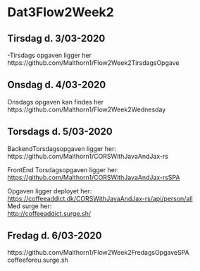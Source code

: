 # Dat3Flow2Week2


<h2> Tirsdag d. 3/03-2020 </h2>
-Tirsdags opgaven ligger her<br>
https://github.com/Malthorn1/Flow2Week2TirsdagsOpgave <br>



<h2> Onsdag d. 4/03-2020  </h2> 
Onsdags opgaven kan findes her <br>
https://github.com/Malthorn1/Flow2Week2Wednesday


<h2> Torsdags d. 5/03-2020  </h2>
BackendTorsdagsopgaven ligger her:  <br> 
https://github.com/Malthorn1/CORSWithJavaAndJax-rs

FrontEnd Torsdagsopgaven ligger her:  <br> 
https://github.com/Malthorn1/CORSWithJavaAndJax-rsSPA

Opgaven ligger deployet her:  <br>
https://coffeeaddict.dk/CORSWithJavaAndJax-rs/api/person/all <br>
Med surge her:  <br>
http://coffeeaddict.surge.sh/

<h2> Fredag d. 6/03-2020  </h2>
https://github.com/Malthorn1/Flow2Week2FredagsOpgaveSPA <br> 
coffeeforeu.surge.sh

